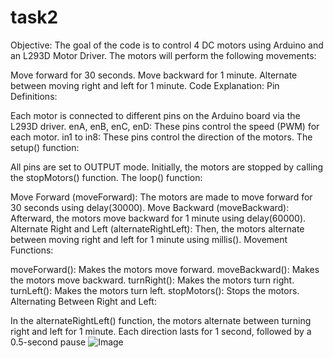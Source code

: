 # task2
Objective:
The goal of the code is to control 4 DC motors using Arduino and an L293D Motor Driver. The motors will perform the following movements:

Move forward for 30 seconds.
Move backward for 1 minute.
Alternate between moving right and left for 1 minute.
Code Explanation:
Pin Definitions:

Each motor is connected to different pins on the Arduino board via the L293D driver.
enA, enB, enC, enD: These pins control the speed (PWM) for each motor.
in1 to in8: These pins control the direction of the motors.
The setup() function:

All pins are set to OUTPUT mode.
Initially, the motors are stopped by calling the stopMotors() function.
The loop() function:

Move Forward (moveForward): The motors are made to move forward for 30 seconds using delay(30000).
Move Backward (moveBackward): Afterward, the motors move backward for 1 minute using delay(60000).
Alternate Right and Left (alternateRightLeft): Then, the motors alternate between moving right and left for 1 minute using millis().
Movement Functions:

moveForward(): Makes the motors move forward.
moveBackward(): Makes the motors move backward.
turnRight(): Makes the motors turn right.
turnLeft(): Makes the motors turn left.
stopMotors(): Stops the motors.
Alternating Between Right and Left:

In the alternateRightLeft() function, the motors alternate between turning right and left for 1 minute. Each direction lasts for 1 second, followed by a 0.5-second pause
![Image](https://github.com/user-attachments/assets/07e5ebe5-6634-4eae-9b20-4b8a2d4e6d30)
